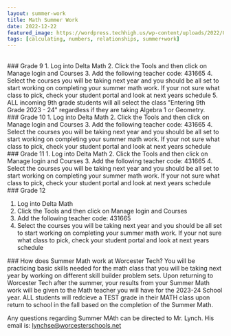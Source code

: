 ```yaml
---
layout: summer-work
title: Math Summer Work
date: 2022-12-22
featured_image: https://wordpress.techhigh.us/wp-content/uploads/2022/03/math.jpg
tags: [calculating, numbers, relationships, summer+work]
---
```

<br>
<div class="freshmen" markdown="1">
### Grade 9
1. Log into Delta Math
2. Click the Tools and then click on Manage login and Courses
3. Add the following teacher code: 431665
4. Select the courses you will be taking next year and you should be all set to start working on completing your summer math work. If your not sure what class to pick, check your student portal and look at next years schedule
5. ALL incoming 9th grade students will all select the class "Entering 9th Grade 2023 - 24" regardless if they are taking Algebra 1 or Geometry.
</div>

<div class="sophonmores" markdown="1">
### Grade 10
1. Log into Delta Math
2. Click the Tools and then click on Manage login and Courses
3. Add the following teacher code: 431665
4. Select the courses you will be taking next year and you should be all set to start working on completing your summer math work. If your not sure what class to pick, check your student portal and look at next years schedule
</div>

<div class="juniors" markdown="1">
### Grade 11
1. Log into Delta Math
2. Click the Tools and then click on Manage login and Courses
3. Add the following teacher code: 431665
4. Select the courses you will be taking next year and you should be all set to start working on completing your summer math work. If your not sure what class to pick, check your student portal and look at next years schedule
</div>

<div class="seniors" markdown="1">
### Grade 12

1. Log into Delta Math
2. Click the Tools and then click on Manage login and Courses
3. Add the following teacher code: 431665
4. Select the courses you will be taking next year and you should be all set to start working on completing your summer math work. If your not sure what class to pick, check your student portal and look at next years schedule
</div>

<div class="info" markdown="1">
### How does Summer Math work at Worcester Tech?
You will be practicing basic skills needed for the math class that you will be taking next year by working on different skill builder problem sets.
Upon returning to Worcester Tech after the summer, your results from your Summer Math work will be given to the Math teacher you will have for the 2023-24 School year.
ALL students will redcieve a TEST grade in their MATH class upon return to school in the fall based on the completion of the Summer Math.

Any questions regarding Summer MAth can be directed to Mr. Lynch. His email is: lynchse@worcesterschools.net
</div>

<br>